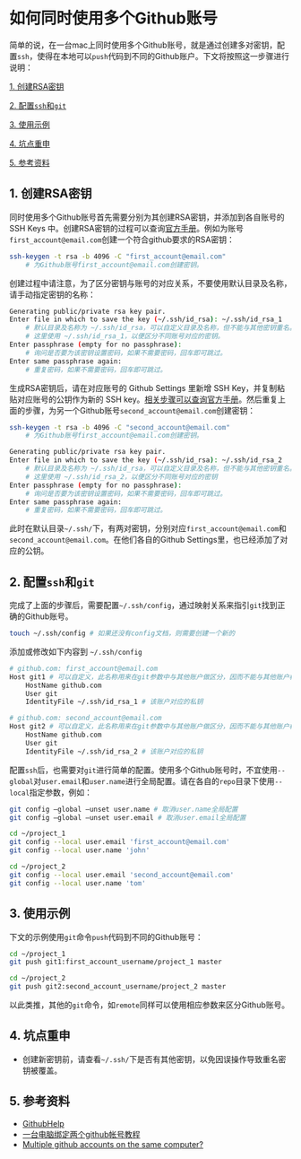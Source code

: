 # 如何同时使用多个Github账号

简单的说，在一台mac上同时使用多个Github账号，就是通过创建多对密钥，配置```ssh```，使得在本地可以```push```代码到不同的Github账户。下文将按照这一步骤进行说明：

[1. 创建RSA密钥](#1-创建RSA密钥)

[2. 配置```ssh```和```git```](#2-配置ssh和git)

[3. 使用示例](#3-使用示例)

[4. 坑点重申](#4-坑点重申)

[5. 参考资料](#5-参考资料)


## 1. 创建RSA密钥

同时使用多个Github账号首先需要分别为其创建RSA密钥，并添加到各自账号的 SSH Keys 中。创建RSA密钥的过程可以查询[官方手册](https://help.github.com/articles/generating-a-new-ssh-key-and-adding-it-to-the-ssh-agent)。例如为账号```first_account@email.com```创建一个符合github要求的RSA密钥：

```bash
ssh-keygen -t rsa -b 4096 -C "first_account@email.com" 
    # 为Github账号first_account@email.com创建密钥。
```

创建过程中请注意，为了区分密钥与账号的对应关系，不要使用默认目录及名称，请手动指定密钥的名称：

```bash
Generating public/private rsa key pair.
Enter file in which to save the key (~/.ssh/id_rsa): ~/.ssh/id_rsa_1 
    # 默认目录及名称为 ~/.ssh/id_rsa，可以自定义目录及名称，但不能与其他密钥重名。
    # 这里使用 ~/.ssh/id_rsa_1，以便区分不同账号对应的密钥。
Enter passphrase (empty for no passphrase): 
    # 询问是否要为该密钥设置密码，如果不需要密码，回车即可跳过。
Enter same passphrase again: 
    # 重复密码，如果不需要密码，回车即可跳过。
```

生成RSA密钥后，请在对应账号的 Github Settings 里新增 SSH Key，并复制粘贴对应账号的公钥作为新的 SSH key。[相关步骤可以查询官方手册](https://help.github.com/articles/adding-a-new-ssh-key-to-your-github-account)。然后重复上面的步骤，为另一个Github账号```second_account@email.com```创建密钥：

```bash
ssh-keygen -t rsa -b 4096 -C "second_account@email.com" 
    # 为Github账号first_account@email.com创建密钥。

Generating public/private rsa key pair.
Enter file in which to save the key (~/.ssh/id_rsa): ~/.ssh/id_rsa_2 
    # 默认目录及名称为 ~/.ssh/id_rsa，可以自定义目录及名称，但不能与其他密钥重名。
    # 这里使用 ~/.ssh/id_rsa_2，以便区分不同账号对应的密钥
Enter passphrase (empty for no passphrase): 
    # 询问是否要为该密钥设置密码，如果不需要密码，回车即可跳过。
Enter same passphrase again: 
    # 重复密码，如果不需要密码，回车即可跳过。
```

此时在默认目录```~/.ssh/```下，有两对密钥，分别对应```first_account@email.com```和```second_account@email.com```。在他们各自的Github Settings里，也已经添加了对应的公钥。

## 2. 配置```ssh```和```git```

完成了上面的步骤后，需要配置```~/.ssh/config```，通过映射关系来指引```git```找到正确的Github账号。

```bash
touch ~/.ssh/config # 如果还没有config文档，则需要创建一个新的
```

添加或修改如下内容到 ```~/.ssh/config```

```bash
# github.com: first_account@email.com
Host git1 # 可以自定义，此名称用来在git参数中与其他账户做区分，因而不能与其他账户相同。
    HostName github.com
    User git
    IdentityFile ~/.ssh/id_rsa_1 # 该账户对应的私钥

# github.com: second_account@email.com
Host git2 # 可以自定义，此名称用来在git参数中与其他账户做区分，因而不能与其他账户相同。
    HostName github.com
    User git
    IdentityFile ~/.ssh/id_rsa_2 # 该账户对应的私钥
```

配置```ssh```后，也需要对```git```进行简单的配置。使用多个Github账号时，不宜使用```--global```对```user.email```和```user.name```进行全局配置。请在各自的```repo```目录下使用```--local```指定参数，例如：

```bash
git config –global –unset user.name # 取消user.name全局配置
git config –global –unset user.email # 取消user.email全局配置

cd ~/project_1
git config --local user.email 'first_account@email.com'
git config --local user.name 'john'

cd ~/project_2
git config --local user.email 'second_account@email.com'
git config --local user.name 'tom'
```

## 3. 使用示例

下文的示例使用```git```命令```push```代码到不同的Github账号：

```bash
cd ~/project_1
git push git1:first_account_username/project_1 master

cd ~/project_2
git push git2:second_account_username/project_2 master
```

以此类推，其他的```git```命令，如```remote```同样可以使用相应参数来区分Github账号。

## 4. 坑点重申

* 创建新密钥前，请查看```~/.ssh/```下是否有其他密钥，以免因误操作导致重名密钥被覆盖。

## 5. 参考资料

* [GithubHelp](https://help.github.com)
* [一台电脑绑定两个github帐号教程](https://www.jianshu.com/p/3fc93c16ad2d)
* [Multiple github accounts on the same computer?](https://stackoverflow.com/questions/3860112/multiple-github-accounts-on-the-same-computer?utm_medium=organic&utm_source=google_rich_qa&utm_campaign=google_rich_qa)